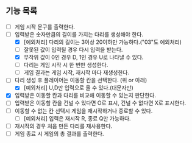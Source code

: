 ## 기능 목록

- [ ]  게임 시작 문구를 출력한다.
- [ ]  입력받은 숫자만큼의 길이를 가지는 다리를 생성해야 한다.
    - [x]  [예외처리] 다리의 길이는 3이상 20이하만 가능하다.("03"도 예외처리)
    - [ ]  잘못된 값이 입력될 경우 다시 입력을 받는다.
    - [x]  무작위 값이 0인 경우 D, 1인 경우 U로 나타낼 수 있다.
    - [ ]  다리는 게임 시작 시 한 번만 생성한다.
    - [ ]  게임 결과는 게임 시작, 재시작 마다 재생성한다.
- [ ]  다리 생성 후 플레이어는 이동할 칸을 선택한다. (위 or 아래)
    - [x]  [예외처리] U,D만 입력으로 올 수 있다.(대문자만)
- [x]  입력받은 이동할 칸과 다리를 비교해 이동할 수 있는지 판단한다.
- [ ]  입력받은 이동할 칸을 건널 수 있다면 O로 표시, 건널 수 없다면 X로 표시한다.
- [ ]  이동할 수 없는 칸 선택시 게임을 재시작하거나 종료할 수 있다.
    - [ ]  [예외처리] 입력은 재시작 R, 종료 Q만 가능하다.
- [ ]  재시작의 경우 처음 만든 다리를 재사용한다.
- [ ]  게임 종료 시 게임의 총 결과를 출력한다.